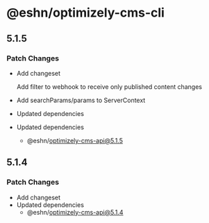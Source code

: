 # @eshn/optimizely-cms-cli

## 5.1.5

### Patch Changes

- Add changeset

  Add filter to webhook to receive only published content changes

- Add searchParams/params to ServerContext
- Updated dependencies
- Updated dependencies
  - @eshn/optimizely-cms-api@5.1.5

## 5.1.4

### Patch Changes

- Add changeset
- Updated dependencies
  - @eshn/optimizely-cms-api@5.1.4
